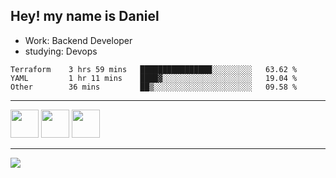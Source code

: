 ## Hey! my name is Daniel

- Work: Backend Developer
- studying: Devops

<!--START_SECTION:waka-->

```text
Terraform    3 hrs 59 mins   ████████████████░░░░░░░░░   63.62 %
YAML         1 hr 11 mins    ████▓░░░░░░░░░░░░░░░░░░░░   19.04 %
Other        36 mins         ██▒░░░░░░░░░░░░░░░░░░░░░░   09.58 %
```

<!--END_SECTION:waka-->
    

<hr>
<div>
    <img height="45" src="https://img.icons8.com/color/48/000000/nodejs.png"/>
    <img height="45" src="https://www.vectorlogo.zone/logos/golang/golang-ar21.svg">
    <img height="45" src="https://www.vectorlogo.zone/logos/nestjs/nestjs-icon.svg">
</div>
<hr>
<div>
    <a href="https://www.linkedin.com/in/daniel-lucas-bb7b82193/" target="_blank">
        <img src="https://img.shields.io/badge/LinkedIn-0077B5?style=for-the-badge&logo=linkedin&logoColor=white">
    </a>
</div>
